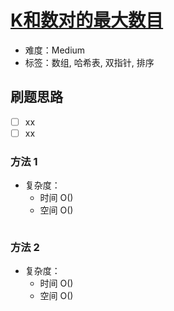 # [K和数对的最大数目](https://leetcode-cn.com/problems/max-number-of-k-sum-pairs/)

- 难度：Medium
- 标签：数组, 哈希表, 双指针, 排序

## 刷题思路

- [ ] xx
- [ ] xx

### 方法 1

- 复杂度：
    - 时间 O()
    - 空间 O()

``` js

```

### 方法 2

- 复杂度：
    - 时间 O()
    - 空间 O()

``` js

```
